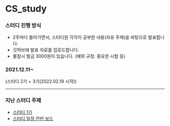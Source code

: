 # CS_study

### 스터디 진행 방식
- 2주마다 돌아가면서, 스터디원 각각이 공부한 내용(자유 주제)을 바탕으로 발표합니다.
- 깃허브에 발표 자료를 업로드합니다.
- 불참시 벌금 3000원이 있습니다. (예외 규정: 중요한 시험 등)
  
### 2021.12.11~
(스터디 2기 + 3기(2022.02.19 시작))

---
### 지난 스터디 주제
- [스터디 1기](https://github.com/GoForITStudy/CS_study/tree/main/past_study_recording)
- [스터디 일정 칸반 보드](https://github.com/GoForITStudy/CS_study/projects/1)